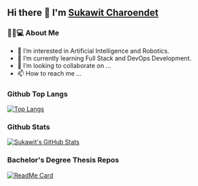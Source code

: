 ## Hi there 👋 I'm [Sukawit Charoendet](https://github.com/skwcrd)

### 👨🏻💻 About Me
- 👀 I’m interested in Artificial Intelligence and Robotics.
- 🌱 I’m currently learning Full Stack and DevOps Development.
- 💞️ I’m looking to collaborate on ...
- 📫 How to reach me ...

### Github Top Langs

[![Top Langs](https://github-readme-stats.vercel.app/api/top-langs/?username=skwcrd&show_icons=true)](https://github.com/skwcrd)

### Github Stats

[![Sukawit's GitHub Stats](https://github-readme-stats.vercel.app/api?username=skwcrd&show_icons=true)](https://github.com/skwcrd)

### Bachelor's Degree Thesis Repos

[![ReadMe Card](https://github-readme-stats.vercel.app/api/pin/?username=skwcrd&repo=long-life-burning&show_owner=true)](https://github.com/skwcrd/long-life-burning)
